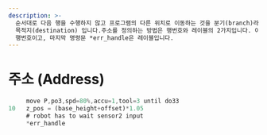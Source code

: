 ```yaml
---
description: >-
  순서대로 다음 행을 수행하지 않고 프로그램의 다른 위치로 이동하는 것을 분기(branch)라고 합니다. 주소란 분기의
  목적지(destination) 입니다.주소를 정의하는 방법은 행번호와 레이블의 2가지입니다. 아래의 예에서 두 번째 명령문의10은
  행번호이고, 마지막 명령문 *err_handle은 레이블입니다.
---
```


# 주소 \(Address\)

```javascript
     move P,po3,spd=80%,accu=1,tool=3 until do33
10   z_pos = (base_height+offset)*1.05
     # robot has to wait sensor2 input
     *err_handle
```



